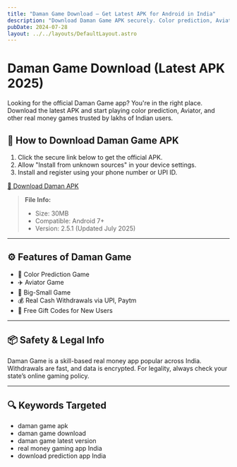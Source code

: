 ```yaml
---
title: "Daman Game Download – Get Latest APK for Android in India"
description: "Download Daman Game APK securely. Color prediction, Aviator & real money games. Step-by-step install guide for Android users in India."
pubDate: 2024-07-28
layout: ../../layouts/DefaultLayout.astro
---
```


# Daman Game Download (Latest APK 2025)

Looking for the official Daman Game app? You're in the right place. Download the latest APK and start playing color prediction, Aviator, and other real money games trusted by lakhs of Indian users.

## 🔽 How to Download Daman Game APK

1. Click the secure link below to get the official APK.
2. Allow "Install from unknown sources" in your device settings.
3. Install and register using your phone number or UPI ID.

[📲 Download Daman APK](https://damanclub.net/#/register?invitationCode=8211414845726)

> **File Info:**  
> - Size: 30MB  
> - Compatible: Android 7+  
> - Version: 2.5.1 (Updated July 2025)

---

## ⚙️ Features of Daman Game

- 🎯 Color Prediction Game
- ✈️ Aviator Game
- 🎲 Big-Small Game
- 💰 Real Cash Withdrawals via UPI, Paytm
- 🎁 Free Gift Codes for New Users

---

## 📦 Safety & Legal Info

Daman Game is a skill-based real money app popular across India. Withdrawals are fast, and data is encrypted. For legality, always check your state’s online gaming policy.

---

## 🔍 Keywords Targeted

- daman game apk
- daman game download
- daman game latest version
- real money gaming app India
- download prediction app India

